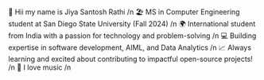 👋 Hii my name is Jiya Santosh Rathi  /n
🏖️ MS in Computer Engineering student at San Diego State University (Fall 2024)  /n
🌍 International student from India with a passion for technology and problem-solving /n
💻 Building expertise in software development, AIML, and Data Analytics  /n
📈 Always learning and excited about contributing to impactful open-source projects!    /n
💽 I love music   /n
